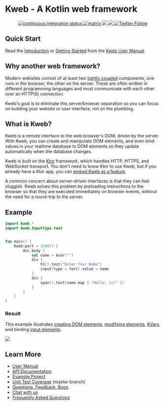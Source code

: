 # Kweb - A Kotlin web framework

<div align="center">
  <a href="https://github.com/kwebio/kweb-core/actions/workflows/build.yml">
    <img src="https://img.shields.io/github/actions/workflow/status/kwebio/kweb-core/build.yml?branch=master&label=tests&style=flat-square&logo=github%20actions" alt="continuous integration status" >
  </a>
  <a href="https://matrix.to/#/#kweb:matrix.org">
    <img src="https://img.shields.io/badge/chat-matrix-blue?style=flat-square&logo=matrix&color=0B9CD6" alt="matrix" >
  </a>
  <a href="https://docs.kweb.io/book/gettingstarted.html">
    <img src="https://img.shields.io/maven-central/v/io.kweb/kweb-core?style=flat-square&logo=maven&label=kweb-core&color=374991" >
  <a href="https://github.com/kwebio/kweb-core/blob/master/LICENSE">
    <img src="https://img.shields.io/github/license/kwebio/kweb-core?style=flat-square&logo=gnu&color=3DA751" >
  </a>
  <a href="https://twitter.com/kwebio">
    <img alt="Twitter Follow" src="https://img.shields.io/twitter/follow/kwebio?logo=twitter&color=1DA1F2&style=flat-square&label=%40kwebio" >
  </a>
</div>

## Quick Start

Read the [Introduction](https://docs.kweb.io/book/intro.html) or 
[Getting Started](https://docs.kweb.io/book/gettingstarted.html) from 
the [Kweb User Manual](https://docs.kweb.io/book/).

## Why another web framework?

Modern websites consist of at least two [tightly
coupled](https://en.wikipedia.org/wiki/Coupling_(computer_programming))
components, one runs in the browser, the other on the server. These are
often written in different programming languages and must communicate
with each other over an HTTP(S) connection.

Kweb's goal is to eliminate this server/browser separation so you can
focus on building your website or user interface, not on the plumbing.

## What is Kweb?
  
Kweb is a remote interface to the web browser's DOM, driven by the server. With Kweb, you can create and manipulate DOM elements, and even bind values in your realtime database to DOM elements so they update automatically when the database changes. 

Kweb is built on the [Ktor](https://ktor.io/) framework, which handles HTTP, HTTPS, and WebSocket transport. You don't need to know Ktor to use Kweb, but if you already have a Ktor app, you can [embed Kweb as a feature](https://github.com/kwebio/kweb-demos/blob/master/ktorFeature/src/FeatureApp.kt).

A common concern about server-driven interfaces is that they can feel sluggish. Kweb solves this problem by preloading instructions to the browser so that they are executed immediately on browser events, without the need for a round-trip to the server. 

## Example
  
```kotlin
import kweb.*
import kweb.InputType.text


fun main() {
    Kweb(port = 16097) {
        doc.body {
            val name = kvar("")
            div {
                h1().text("Enter Your Name")
                input(type = text).value = name
            }
            div {
                span().text(name.map { "Hello, $it" })
            }
        }
    }
}
```

### Result

This example illustrates [creating DOM elements](https://docs.kweb.io/book/dom.html#creating-dom-elements-and-fragments),
[modifying elements](https://docs.kweb.io/book/dom.html#adding-attributes), 
[KVars](https://docs.kweb.io/book/state.html#building-blocks), and binding 
[input elements](https://docs.kweb.io/book/dom.html#input-elements).

  <kbd>
<img src="https://user-images.githubusercontent.com/23075/197428328-9a42d5e2-f6c9-43f8-9d7c-62fe1a445dab.gif" />
  </kbd>
  
## Learn More

* [User Manual](http://docs.kweb.io/book)
* [API Documentation](https://docs.kweb.io/api)
* [Example Project](https://github.com/freenet/freenetorg-website/)
* [Unit Test Coverage](https://docs.kweb.io/reports/kover/html/master/) (master branch)
* [Questions, Feedback, Bugs](https://github.com/kwebio/kweb-core/issues)
* [Chat with us](https://matrix.to/#/#kweb:matrix.org)
* [Frequently Asked Questions](https://docs.kweb.io/book/faq.html)

